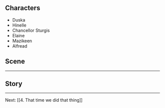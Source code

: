 ## Characters
- Duska
- Hinelle
- Chancellor Sturgis
- Elaine
- Mazikeen
- Alfread

## Scene

---

## Story
---
Next: [[4. That time we did that thing]]